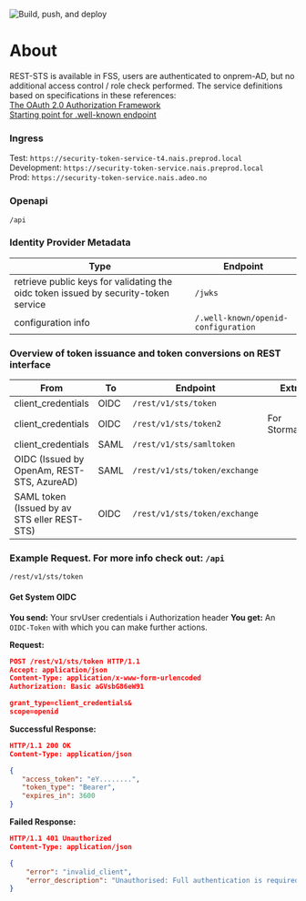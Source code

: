 ![Build, push, and deploy](https://github.com/navikt/gandalf/workflows/Build,%20push,%20and%20deploy/badge.svg?branch=master)

# About
REST-STS is available in FSS, users are authenticated to onprem-AD, but no additional access control / role check performed.
The service definitions based on specifications in these references:  
[The OAuth 2.0 Authorization Framework](https://tools.ietf.org/html/rfc6749)  
[Starting point for .well-known endpoint](https://openid.net/specs/openid-connect-discovery-1_0.html#ProviderMetadata)  

### Ingress
Test: `https://security-token-service-t4.nais.preprod.local`  
Development: `https://security-token-service.nais.preprod.local`  
Prod: `https://security-token-service.nais.adeo.no`  

### Openapi
`/api`  

### Identity Provider Metadata
| Type              | Endpoint              |
|-----------------------|-----------------------|
| retrieve public keys for validating the oidc token issued by security-token service    | `/jwks`                  |
| configuration info    | `/.well-known/openid-configuration`                  |

### Overview of token issuance and token conversions on REST interface
| From              | To                  | Endpoint              | Extra                                            |
|-----------------------|-----------------------|-----------------------|--------------------------------------------------|
| client_credentials               | OIDC                | `/rest/v1/sts/token`                  |                             |
| client_credentials        | OIDC                | `/rest/v1/sts/token2`                   | For Stormaskin   |
| client_credentials          | SAML               |  `/rest/v1/sts/samltoken`             | 
| OIDC (Issued by OpenAm, REST-STS, AzureAD)      |  SAML     | `/rest/v1/sts/token/exchange`                   |                          |
| SAML token (Issued by av STS eller REST-STS)                   | OIDC     | `/rest/v1/sts/token/exchange`                   |           |

### Example Request. For more info check out: `/api`
`/rest/v1/sts/token`  
#### Get System OIDC
**You send:**  Your srvUser credentials i Authorization header
**You get:** An `OIDC-Token` with which you can make further actions.

**Request:**
```json
POST /rest/v1/sts/token HTTP/1.1
Accept: application/json
Content-Type: application/x-www-form-urlencoded
Authorization: Basic aGVsbG86eW91

grant_type=client_credentials&
scope=openid
```
**Successful Response:**
```json
HTTP/1.1 200 OK
Content-Type: application/json

{
   "access_token": "eY........",
   "token_type": "Bearer",
   "expires_in": 3600
}
```
**Failed Response:**
```json
HTTP/1.1 401 Unauthorized
Content-Type: application/json

{
    "error": "invalid_client",
    "error_description": "Unauthorised: Full authentication is required to access this resource"
}
